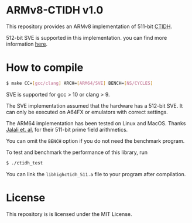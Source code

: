 # ARMv8-CTIDH v1.0

This repository provides an ARMv8 implementation of 511-bit [CTIDH](https://ctidh.isogeny.org/).

512-bit SVE is supported in this implementation. you can find more information [here](https://arxiv.org/abs/2308.16432).

# How to compile

```bash
$ make CC=[gcc/clang] ARCH=[ARM64/SVE] BENCH=[NS/CYCLES]
```

SVE is supported for gcc > 10 or clang > 9.

The SVE implementation assumed that the hardware has a 512-bit SVE. It can only be executed on A64FX or emulators with correct settings.

The ARM64 implementation has been tested on Linux and MacOS. Thanks [Jalali et. al.](https://github.com/amirjalali65/ARMv8-CSIDH) for their 511-bit prime field arithmetics.

You can omit the `BENCH` option if you do not need the benchmark program. 

To test and benchmark the performance of this library, run
```bash
$ ./ctidh_test
```

You can link the `libhighctidh_511.a` file to your program after compilation.

# License

This repository is  is licensed under the MIT License.
